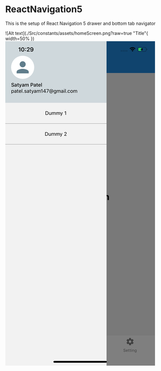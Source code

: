 # ReactNavigation5
This is the setup of React Navigation 5 drawer and bottom tab navigator

![Alt text](./Src/constants/assets/homeScreen.png?raw=true "Title"{ width=50% })
![Alt text](./Src/constants/assets/drawer.png?raw=true "Title")
